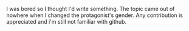 
I was bored so I thought I'd write something. The topic came out of nowhere when I changed the protagonist's gender. Any contribution is appreciated and i'm still not familiar with github.
